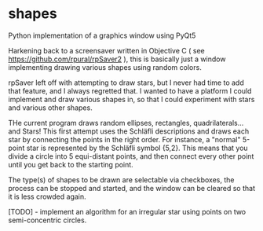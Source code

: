 # shapes
Python implementation of a graphics window using PyQt5

Harkening back to a screensaver written in Objective C ( see https://github.com/rpural/rpSaver2 ), 
this is basically just a window implementing drawing various shapes using random colors.

rpSaver left off with attempting to draw stars, but I never had time to add that feature,
and I always regretted that. I wanted to have a platform I could implement and draw various shapes
in, so that I could experiment with stars and various other shapes.

THe current program draws random ellipses, rectangles, quadrilaterals... and Stars! This first
attempt uses the Schläfli descriptions and draws each star by connecting the points in the right
order. For instance, a "normal" 5-point star is represented by the Schläfli symbol {5,2}. This 
means that you divide a circle into 5 equi-distant points, and then connect every other point
until you get back to the starting point.

The type(s) of shapes to be drawn are selectable via checkboxes, the process can be stopped and started,
and the window can be cleared so that it is less crowded again.

[TODO] - implement an algorithm for an irregular star using points on two semi-concentric circles.
